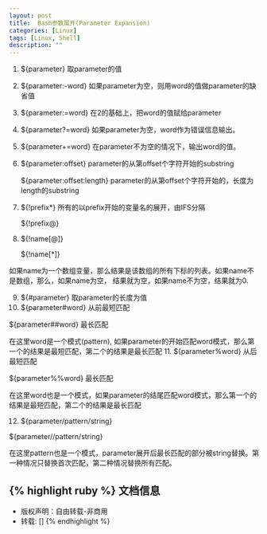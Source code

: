 ```yaml
---
layout: post
title:  Bash参数展开(Parameter Expansion)
categories: [Linux]
tags: [Linux, Shell]
description: ""
---
```



1. ${parameter} 取parameter的值
2. ${parameter:-word} 如果parameter为空，则用word的值做parameter的缺省值
3. ${parameter:=word} 在2的基础上，把word的值赋给parameter
4. ${parameter?=word} 如果parameter为空，word作为错误信息输出。
5. ${parameter+=word} 在parameter不为空的情况下，输出word的值。
6. ${parameter:offset} parameter的从第offset个字符开始的substring

    ${parameter:offset:length} parameter的从第offset个字符开始的，长度为length的substring

7. ${!prefix*} 所有的以prefix开始的变量名的展开，由IFS分隔

    ${!prefix@}

8. ${!name[@]}

    ${!name[*]}

  如果name为一个数组变量，那么结果是该数组的所有下标的列表。如果name不是数组，那么，如果name为空，
  结果就为空，如果name不为空，结果就为0.

9. ${#parameter} 取parameter的长度为值
10. ${parameter#word} 从前最短匹配
  
  ${parameter##word} 最长匹配
  
  在这里word是一个模式(pattern), 如果parameter的开始匹配word模式，那么第一个的结果是最短匹配，第二个的结果是最长匹配
11. ${parameter%word} 从后最短匹配
  
  ${parameter%%word} 最长匹配

  在这里word也是一个模式，如果parameter的结尾匹配word模式，那么第一个的结果是最短匹配，第二个的结果是最长匹配

12. ${parameter/pattern/string}

  ${parameter//pattern/string}
  
  在这里pattern也是一个模式，parameter展开后最长匹配的部分被string替换。第一种情况只替换首次匹配，第二种情况替换所有匹配。

{% highlight ruby %}
文档信息
--------------
* 版权声明：自由转载-非商用
* 转载: []
{% endhighlight %}


[jekyll]:      http://jekyllrb.com
[jekyll-gh]:   https://github.com/jekyll/jekyll
[jekyll-help]: https://github.com/jekyll/jekyll-help
